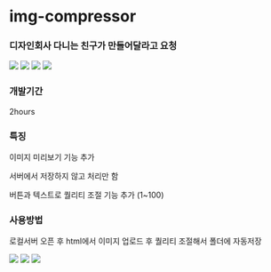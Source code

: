 <h1>img-compressor</h1>

<h3>디자인회사 다니는 친구가 만들어달라고 요청</h3>

<!-- 사용된 기술 스택 -->
<div>
  <img src="https://img.shields.io/badge/HTML5-E34F26?style=flat-square&logo=html5&logoColor=white"/>
  <img src="https://img.shields.io/badge/CSS3-1572B6?style=flat-square&logo=css3&logoColor=white"/>
  <img src="https://img.shields.io/badge/JavaScript-F7DF1E?style=flat-square&logo=javascript&logoColor=black"/>
  <img src="https://img.shields.io/badge/nodejs-339933?style=flat-square&logo=nodedotjs&logoColor=white"/>
</div>

<h3>개발기간</h3>
<p>2hours<p>

<h3>특징</h3>
<p>이미지 미리보기 기능 추가<p>
<p>서버에서 저장하지 않고 처리만 함<p>
<p>버튼과 텍스트로 퀄리티 조절 기능 추가 (1~100)</p>

<h3>사용방법</h3>
<p>로컬서버 오픈 후 html에서 이미지 업로드 후 퀄리티 조절해서 폴더에 자동저장<p>

<img src="http://aaeexx.dothome.co.kr/project/image/img-compressor/1.gif">
<img src="http://aaeexx.dothome.co.kr/project/image/img-compressor/2.gif">
<img src="http://aaeexx.dothome.co.kr/project/image/img-compressor/3.gif">

